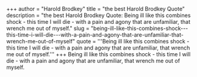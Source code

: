 +++
author = "Harold Brodkey"
title = "the best Harold Brodkey Quote"
description = "the best Harold Brodkey Quote: Being ill like this combines shock - this time I will die - with a pain and agony that are unfamiliar, that wrench me out of myself."
slug = "being-ill-like-this-combines-shock---this-time-i-will-die---with-a-pain-and-agony-that-are-unfamiliar-that-wrench-me-out-of-myself"
quote = '''Being ill like this combines shock - this time I will die - with a pain and agony that are unfamiliar, that wrench me out of myself.'''
+++
Being ill like this combines shock - this time I will die - with a pain and agony that are unfamiliar, that wrench me out of myself.
